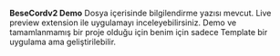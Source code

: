 **BeseCordv2 Demo**
Dosya içerisinde bilgilendirme yazısı mevcut. Live preview extension ile uygulamayı inceleyebilirsiniz.
Demo ve tamamlanmamış bir proje olduğu için benim için sadece Template bir uygulama ama geliştirilebilir.
